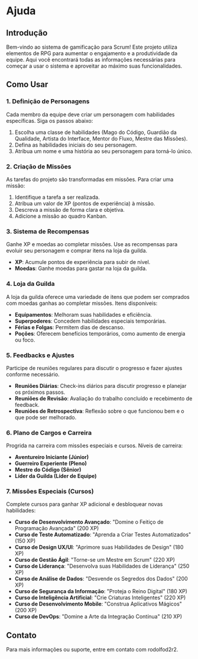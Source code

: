 # Ajuda

## Introdução

Bem-vindo ao sistema de gamificação para Scrum! Este projeto utiliza elementos de RPG para aumentar o engajamento e a
produtividade da equipe. Aqui você encontrará todas as informações necessárias para começar a usar o sistema e
aproveitar ao máximo suas funcionalidades.

## Como Usar

### 1. Definição de Personagens

Cada membro da equipe deve criar um personagem com habilidades específicas. Siga os passos abaixo:

1. Escolha uma classe de habilidades (Mago do Código, Guardião da Qualidade, Artista do Interface, Mentor do Fluxo,
   Mestre das Missões).
2. Defina as habilidades iniciais do seu personagem.
3. Atribua um nome e uma história ao seu personagem para torná-lo único.

### 2. Criação de Missões

As tarefas do projeto são transformadas em missões. Para criar uma missão:

1. Identifique a tarefa a ser realizada.
2. Atribua um valor de XP (pontos de experiência) à missão.
3. Descreva a missão de forma clara e objetiva.
4. Adicione a missão ao quadro Kanban.

### 3. Sistema de Recompensas

Ganhe XP e moedas ao completar missões. Use as recompensas para evoluir seu personagem e comprar itens na loja da
guilda.

- **XP**: Acumule pontos de experiência para subir de nível.
- **Moedas**: Ganhe moedas para gastar na loja da guilda.

### 4. Loja da Guilda

A loja da guilda oferece uma variedade de itens que podem ser comprados com moedas ganhas ao completar missões. Itens
disponíveis:

- **Equipamentos**: Melhoram suas habilidades e eficiência.
- **Superpoderes**: Concedem habilidades especiais temporárias.
- **Férias e Folgas**: Permitem dias de descanso.
- **Poções**: Oferecem benefícios temporários, como aumento de energia ou foco.

### 5. Feedbacks e Ajustes

Participe de reuniões regulares para discutir o progresso e fazer ajustes conforme necessário.

- **Reuniões Diárias**: Check-ins diários para discutir progresso e planejar os próximos passos.
- **Reuniões de Revisão**: Avaliação do trabalho concluído e recebimento de feedback.
- **Reuniões de Retrospectiva**: Reflexão sobre o que funcionou bem e o que pode ser melhorado.

### 6. Plano de Cargos e Carreira

Progrida na carreira com missões especiais e cursos. Níveis de carreira:

- **Aventureiro Iniciante (Júnior)**
- **Guerreiro Experiente (Pleno)**
- **Mestre do Código (Sênior)**
- **Líder da Guilda (Líder de Equipe)**

### 7. Missões Especiais (Cursos)

Complete cursos para ganhar XP adicional e desbloquear novas habilidades:

- **Curso de Desenvolvimento Avançado**: "Domine o Feitiço de Programação Avançada" (200 XP)
- **Curso de Teste Automatizado**: "Aprenda a Criar Testes Automatizados" (150 XP)
- **Curso de Design UX/UI**: "Aprimore suas Habilidades de Design" (180 XP)
- **Curso de Gestão Ágil**: "Torne-se um Mestre em Scrum" (220 XP)
- **Curso de Liderança**: "Desenvolva suas Habilidades de Liderança" (250 XP)
- **Curso de Análise de Dados**: "Desvende os Segredos dos Dados" (200 XP)
- **Curso de Segurança da Informação**: "Proteja o Reino Digital" (180 XP)
- **Curso de Inteligência Artificial**: "Crie Criaturas Inteligentes" (220 XP)
- **Curso de Desenvolvimento Mobile**: "Construa Aplicativos Mágicos" (200 XP)
- **Curso de DevOps**: "Domine a Arte da Integração Contínua" (210 XP)

## Contato

Para mais informações ou suporte, entre em contato com rodolfod2r2.
